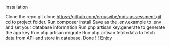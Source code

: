 Installation

Clone the repo git clone https://github.com/emusvibe/mds-assessment.git
cd to project folder.
Run composer install
Save as the .env.example to .env and set your database information
Run php artisan key:generate to generate the app key
Run php artisan migrate
Run php artisan fetch:data to fetch data from API and store in database.
Done !!! Enjoy 